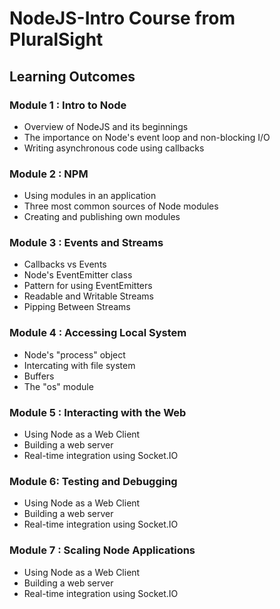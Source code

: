 # NodeJS-Intro Course from PluralSight

## Learning Outcomes

### Module 1 : Intro to Node
- Overview of NodeJS and its beginnings
- The importance on Node's event loop and non-blocking I/O
- Writing asynchronous code using callbacks

### Module 2 : NPM
- Using modules in an application
- Three most common sources of Node modules
- Creating and publishing own modules

### Module 3 : Events and Streams
- Callbacks vs Events
- Node's EventEmitter class
- Pattern for using EventEmitters
- Readable and Writable Streams
- Pipping Between Streams

### Module 4 : Accessing Local System
- Node's "process" object
- Intercating with file system
- Buffers
- The "os" module

### Module 5 : Interacting with the Web
- Using Node as a Web Client
- Building a web server
- Real-time integration using Socket.IO

### Module 6: Testing and Debugging
- Using Node as a Web Client
- Building a web server
- Real-time integration using Socket.IO

### Module 7 : Scaling Node Applications
- Using Node as a Web Client
- Building a web server
- Real-time integration using Socket.IO


<!-- This Course is Presented by Paul O'Fallon -->